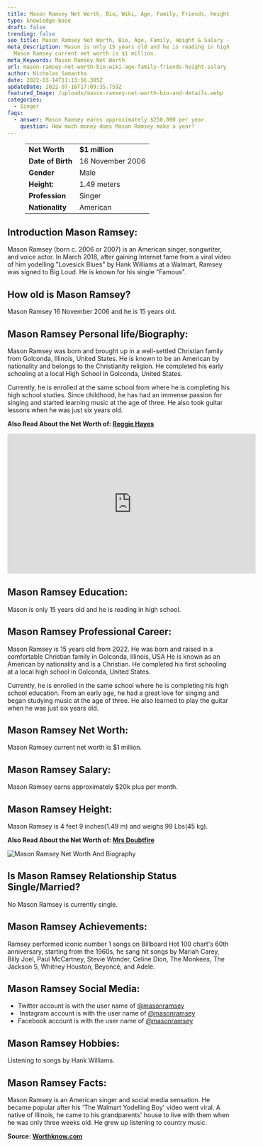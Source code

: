 ```yaml
---
title: Mason Ramsey Net Worth, Bio, Wiki, Age, Family, Friends, Height & Salary
type: knowledge-base
draft: false
trending: false
seo_title: Mason Ramsey Net Worth, Bio, Age, Family, Height & Salary - WorthKnow
meta_Description: Mason is only 15 years old and he is reading in high school.
  Mason Ramsey current net worth is $1 million.
meta_Keywords: Mason Ramsey Net Worth
url: mason-ramsey-net-worth-bio-wiki-age-family-friends-height-salary
author: Nicholas Samantha
date: 2022-03-14T11:13:56.385Z
updateDate: 2022-07-16T17:09:35.759Z
featured_Image: /uploads/mason-ramsey-net-worth-bio-and-details.webp
categories:
  - Singer
faqs:
  - answer: Mason Ramsey earns approximately $250,000 per year.
    question: How much money does Mason Ramsey make a year?
---
```

<figure class="wp-block-table is-style-stripes">
  <table>
    <tbody>
      <tr>
        <td>
          <strong>Net Worth</strong>
        </td>
        <td>
          <strong>$1 million</strong>
        </td>
      </tr>
      <tr>
        <td>
          <strong>Date of Birth</strong>
        </td>
        <td>16 November 2006</td>
      </tr>
      <tr>
        <td>
          <strong>Gender</strong>
        </td>
        <td>Male</td>
      </tr>
      <tr>
        <td>
          <strong>Height:</strong>
        </td>
        <td>1.49 meters</td>
      </tr>
      <tr>
        <td>
          <strong>Profession</strong>
        </td>
        <td>Singer</td>
      </tr>
      <tr>
        <td>
          <strong>Nationality</strong>
        </td>
        <td>American</td>
      </tr>
    </tbody>
  </table>
</figure>

## **Introduction Mason Ramsey:**

Mason Ramsey (born c. 2006 or 2007) is an American singer, songwriter, and voice actor. In March 2018, after gaining Internet fame from a viral video of him yodelling "Lovesick Blues" by Hank Williams at a Walmart, Ramsey was signed to Big Loud. He is known for his single "Famous".

## **How old is Mason Ramsey?**

Mason Ramsey 16 November 2006 and he is 15 years old.

## **Mason Ramsey Personal life/Biography:**

Mason Ramsey was born and brought up in a well-settled Christian family from Golconda, Illinois, United States. He is known to be an American by nationality and belongs to the Christianity religion. He completed his early schooling at a local High School in Golconda, United States. 

Currently, he is enrolled at the same school from where he is completing his high school studies. Since childhood, he has had an immense passion for singing and started learning music at the age of three. He also took guitar lessons when he was just six years old.

**Also Read About the Net Worth of: <a href="https://worthknow.com/reggie-hayes-net-worth-bio-wiki-age-family-friends-height-salary/" target="_blank" rel="noopener">Reggie Hayes</a>**

<iframe width="560" height="315" src="https://www.youtube.com/embed/tcQ6FnXVKXY" title="YouTube video player" frameborder="0" allow="accelerometer; autoplay; clipboard-write; encrypted-media; gyroscope; picture-in-picture" allowfullscreen></iframe>

## **Mason Ramsey Education:**

Mason is only 15 years old and he is reading in high school.

## **Mason Ramsey Professional Career:**

Mason Ramsey is 15 years old from 2022. He was born and raised in a comfortable Christian family in Golconda, Illinois, USA He is known as an American by nationality and is a Christian. He completed his first schooling at a local high school in Golconda, United States.

Currently, he is enrolled in the same school where he is completing his high school education. From an early age, he had a great love for singing and began studying music at the age of three. He also learned to play the guitar when he was just six years old.

## **Mason Ramsey Net Worth:**

Mason Ramsey current net worth is $1 million.

## **Mason Ramsey Salary:**

Mason Ramsey earns approximately $20k plus per month.

## **Mason Ramsey Height:**

Mason Ramsey is 4 feet 9 inches(1.49 m) and weighs 99 Lbs(45 kg).

**Also Read About the Net Worth of: <a href="https://worthknow.com/mrs-doubtfire-family-net-worth-bio-age-family-height-house-home-address-phone-number-email/" target="_blank" rel="noopener">Mrs Doubtfire</a>**

![Mason Ramsey Net Worth And Biography](/uploads/mason-ramsey-net-worth-1-.webp)

## **Is Mason Ramsey Relationship Status Single/Married?**

No Mason Ramsey is currently single.

## **Mason Ramsey Achievements:**

Ramsey performed iconic number 1 songs on Billboard Hot 100 chart's 60th anniversary, starting from the 1960s, he sang hit songs by Mariah Carey, Billy Joel, Paul McCartney, Stevie Wonder, Celine Dion, The Monkees, The Jackson 5, Whitney Houston, Beyoncé, and Adele.

## **Mason Ramsey Social Media:**

* Twitter account is with the user name of <a href="https://twitter.com/masonramsey?lang=en" target="_blank" rel="nofollow" rel="noopener">@masonramsey</a>
*  Instagram account is with the user name of <a href="https://www.instagram.com/masonramsey/" target="_blank" rel="nofollow" rel="noopener">@masonramsey</a>
* Facebook account is with the user name of <a href="https://web.facebook.com/theMasonRamsey" target="_blank" rel="nofollow" rel="noopener">@masonramsey</a>

## **Mason Ramsey Hobbies:**

Listening to songs by Hank Williams.

## **Mason Ramsey Facts:**

Mason Ramsey is an American singer and social media sensation. He became popular after his 'The Walmart Yodelling Boy' video went viral. A native of Illinois, he came to his grandparents' house to live with them when he was only three weeks old. He grew up listening to country music.

**Source: <a href="https://worthknow.com/" target="_blank" rel="noopener">Worthknow.com</a>**
